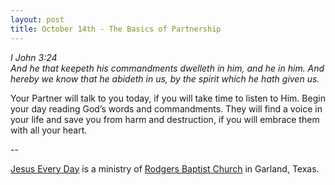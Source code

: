 ```yaml
---
layout: post
title: October 14th - The Basics of Partnership
---
```


_I John 3:24  
And he that keepeth his commandments dwelleth in him, and he in him.
And hereby we know that he abideth in us, by the spirit which he hath
given us._

Your Partner will talk to you today, if you will take time to
listen to Him. Begin your day reading God&rsquo;s words and
commandments. They will find a voice in your life and save you from
harm and destruction, if you will embrace them with all your heart.

 --

<a href=http://jesuseveryday.net>Jesus Every Day</a> is a ministry of <a href=http://rodgersbaptist.net>Rodgers Baptist Church</a> in Garland, Texas.
